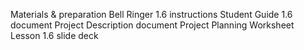 Materials & preparation
Bell Ringer 1.6 instructions
Student Guide 1.6 document
Project Description document
Project Planning Worksheet
Lesson 1.6 slide deck
